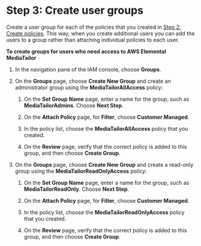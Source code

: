# Step 3: Create user groups<a name="setting-up-non-admin-groups"></a>

Create a user group for each of the policies that you created in [Step 2: Create policies](setting-up-non-admin-policies.md)\. This way, when you create additional users you can add the users to a group rather than attaching individual policies to each user\. 

**To create groups for users who need access to AWS Elemental MediaTailor**

1. In the navigation pane of the IAM console, choose **Groups**\.

1. On the **Groups** page, choose **Create New Group** and create an administrator group using the **MediaTailorAllAccess** policy: 

   1. On the **Set Group Name** page, enter a name for the group, such as **MediaTailorAdmins**\. Choose **Next Step**\.

   1. On the **Attach Policy** page, for **Filter**, choose **Customer Managed**\.

   1. In the policy list, choose the **MediaTailorAllAccess** policy that you created\.

   1. On the **Review** page, verify that the correct policy is added to this group, and then choose **Create Group**\.

1. On the **Groups** page, choose **Create New Group** and create a read\-only group using the **MediaTailorReadOnlyAccess** policy: 

   1. On the **Set Group Name** page, enter a name for the group, such as **MediaTailorReadOnly**\. Choose **Next Step**\.

   1. On the **Attach Policy** page, for **Filter**, choose **Customer Managed**\.

   1. In the policy list, choose the **MediaTailorReadOnlyAccess** policy that you created\.

   1. On the **Review** page, verify that the correct policy is added to this group, and then choose **Create Group**\.